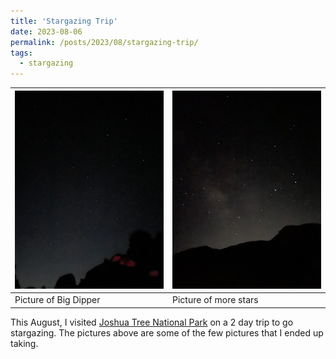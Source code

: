 ```yaml
---
title: 'Stargazing Trip'
date: 2023-08-06
permalink: /posts/2023/08/stargazing-trip/
tags:
  - stargazing
---
```



| <img src="../images/IMG_5224.jpg" alt="picture_of_big_dipper" width="400"/> | <img src="../images/IMG_5230.jpg" alt="picture_of_stars" width="400"/> |
| ---------- | --------- |
| Picture of Big Dipper | Picture of more stars |

This August, I visited [Joshua Tree National Park](https://www.nps.gov/jotr/index.htm) on a 2 day trip to go stargazing. The pictures above are some of the few pictures that I ended up taking.
